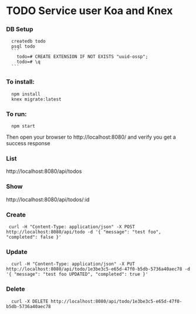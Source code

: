 # TODO Service user Koa and Knex


### DB Setup
  ```
    createdb todo
    psql todo
    ```
      todo=# CREATE EXTENSION IF NOT EXISTS "uuid-ossp";
      todo=# \q
    ```
  ```

### To install:

```
  npm install
  knex migrate:latest
```

### To run:

```
  npm start
```

Then open your browser to http://localhost:8080/ and verify you get a success response


### List

http://localhost:8080/api/todos

### Show

http://localhost:8080/api/todos/:id

### Create

```
 curl -H "Content-Type: application/json" -X POST http://localhost:8080/api/todo -d '{ "message": "test foo", "completed": false }'
```

### Update

```
  curl -H "Content-Type: application/json" -X PUT http://localhost:8080/api/todo/1e3be3c5-e65d-47f0-b5db-5736a40aec78 -d '{ "message": "test foo UPDATED", "completed": true }'
```

### Delete

```
  curl -X DELETE http://localhost:8080/api/todo/1e3be3c5-e65d-47f0-b5db-5736a40aec78
```
